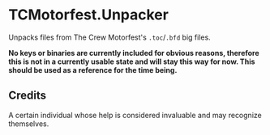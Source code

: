 # TCMotorfest.Unpacker

Unpacks files from The Crew Motorfest's `.toc`/`.bfd` big files.

**No keys or binaries are currently included for obvious reasons, therefore this is not in a currently usable state and will stay this way for now. This should be used as a reference for the time being.**

## Credits

A certain individual whose help is considered invaluable and may recognize themselves.

